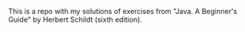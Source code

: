 This is a repo with my solutions of exercises from "Java. A Beginner's Guide" by Herbert Schildt (sixth edition).